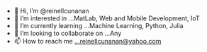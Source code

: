 - 👋 Hi, I’m @reinellcunanan
- 👀 I’m interested in ...MatLab, Web and Mobile Development, IoT
- 🌱 I’m currently learning ...Machine Learning, Python, Julia
- 💞️ I’m looking to collaborate on ...Any
- 📫 How to reach me ...reinellcunanan@yahoo.com

<!---
reinellcunanan/reinellcunanan is a ✨ special ✨ repository because its `README.md` (this file) appears on your GitHub profile.
You can click the Preview link to take a look at your changes.
--->
